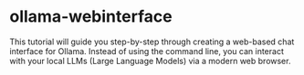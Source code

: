 # ollama-webinterface
This tutorial will guide you step-by-step through creating a web-based chat interface for Ollama. Instead of using the command line, you can interact with your local LLMs (Large Language Models) via a modern web browser.
